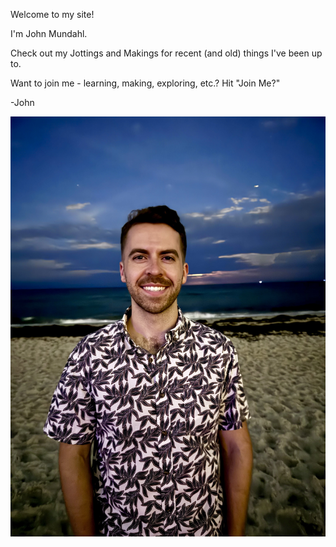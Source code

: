 Welcome to my site!

I'm John Mundahl. 

Check out my Jottings and Makings for recent (and old) things I've been up to. 

Want to join me - learning, making, exploring, etc.? Hit "Join Me?"

-John

![](/johnmundahl/me.jpg "")